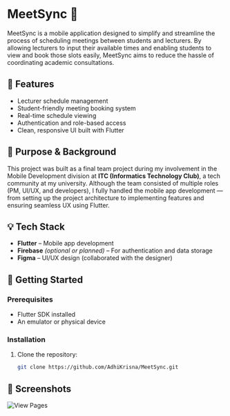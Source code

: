 # MeetSync 📅  
MeetSync is a mobile application designed to simplify and streamline the process of scheduling meetings between students and lecturers. By allowing lecturers to input their available times and enabling students to view and book those slots easily, MeetSync aims to reduce the hassle of coordinating academic consultations.

## 📱 Features
- Lecturer schedule management  
- Student-friendly meeting booking system  
- Real-time schedule viewing  
- Authentication and role-based access  
- Clean, responsive UI built with Flutter  

## 🎯 Purpose & Background  
This project was built as a final team project during my involvement in the Mobile Development division at **ITC (Informatics Technology Club)**, a tech community at my university. Although the team consisted of multiple roles (PM, UI/UX, and developers), I fully handled the mobile app development — from setting up the project architecture to implementing features and ensuring seamless UX using Flutter.

## 💡 Tech Stack
- **Flutter** – Mobile app development  
- **Firebase** *(optional or planned)* – For authentication and data storage  
- **Figma** – UI/UX design (collaborated with the designer)  

## 🚀 Getting Started
### Prerequisites
- Flutter SDK installed  
- An emulator or physical device

### Installation
1. Clone the repository:
   ```bash
   git clone https://github.com/AdhiKrisna/MeetSync.git

## 📸 Screenshots  
![View Pages](assets/ss_view_meet.png)
